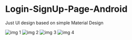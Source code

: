 # Login-SignUp-Page-Android
Just UI design based on simple Material Design

![img 1](https://github.com/HiBijoy143/Login-SignUp-Page-Android/blob/master/Image/login.jpg)
![img 2](https://github.com/HiBijoy143/Login-SignUp-Page-Android/blob/master/Image/signup.jpg)
![img 3](https://github.com/HiBijoy143/Login-SignUp-Page-Android/blob/master/Image/home.jpg)
![img 4](https://github.com/HiBijoy143/Login-SignUp-Page-Android/blob/master/Image/forget.jpg)
